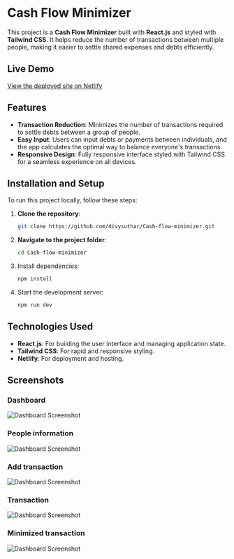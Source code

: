 # Cash Flow Minimizer

This project is a **Cash Flow Minimizer** built with **React.js** and styled with **Tailwind CSS**. It helps reduce the number of transactions between multiple people, making it easier to settle shared expenses and debts efficiently.

## Live Demo
[View the deployed site on Netlify](https://flowminimizer.netlify.app/)

## Features
- **Transaction Reduction**: Minimizes the number of transactions required to settle debts between a group of people.
- **Easy Input**: Users can input debts or payments between individuals, and the app calculates the optimal way to balance everyone's transactions.
- **Responsive Design**: Fully responsive interface styled with Tailwind CSS for a seamless experience on all devices.

## Installation and Setup
To run this project locally, follow these steps:

1. **Clone the repository**:
   ```bash
   git clone https://github.com/divysuthar/Cash-flow-minimizer.git
2. **Navigate to the project folder**:
   ```bash
   cd Cash-flow-minimizer
3. Install dependencies:
   ```bash
   npm install
4. Start the development server:
   ```bash
   npm run dev

## Technologies Used
- **React.js**: For building the user interface and managing application state.
- **Tailwind CSS**: For rapid and responsive styling.
- **Netlify**: For deployment and hosting.

## Screenshots
  ### Dashboard
![Dashboard Screenshot](./screenshots/dashboard.png)

### People information
![Dashboard Screenshot](./screenshots/People_info.png)

### Add transaction
![Dashboard Screenshot](./screenshots/Add_transaction.png)

### Transaction
![Dashboard Screenshot](./screenshots/Transaction.png)

### Minimized transaction
![Dashboard Screenshot](./screenshots/Minimized_flow.png)




  

